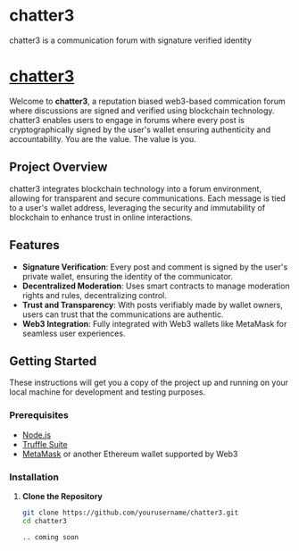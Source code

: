 # chatter3
chatter3 is a communication forum with signature verified identity

# <a href="https://www.merriam-webster.com/dictionary/chatter">chatter3</a>

Welcome to **chatter3**, a reputation biased web3-based commication forum where discussions are signed and verified using blockchain technology. chatter3 enables users to engage in forums where every post is cryptographically signed by the user's wallet ensuring authenticity and accountability. You are the value. The value is you.

## Project Overview

chatter3 integrates blockchain technology into a forum environment, allowing for transparent and secure communications. Each message is tied to a user's wallet address, leveraging the security and immutability of blockchain to enhance trust in online interactions.

## Features

- **Signature Verification**: Every post and comment is signed by the user's private wallet, ensuring the identity of the communicator.
- **Decentralized Moderation**: Uses smart contracts to manage moderation rights and rules, decentralizing control.
- **Trust and Transparency**: With posts verifiably made by wallet owners, users can trust that the communications are authentic.
- **Web3 Integration**: Fully integrated with Web3 wallets like MetaMask for seamless user experiences.

## Getting Started

These instructions will get you a copy of the project up and running on your local machine for development and testing purposes.

### Prerequisites

- [Node.js](https://nodejs.org/en/)
- [Truffle Suite](https://www.trufflesuite.com/)
- [MetaMask](https://metamask.io/) or another Ethereum wallet supported by Web3

### Installation

1. **Clone the Repository**

   ```bash
   git clone https://github.com/yourusername/chatter3.git
   cd chatter3

   .. coming soon
